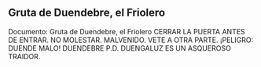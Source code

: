 ## Gruta de Duendebre, el Friolero
Documento: Gruta de Duendebre, el Friolero
CERRAR LA PUERTA ANTES DE ENTRAR.
NO MOLESTAR.
MALVENIDO.
VETE A OTRA PARTE.
¡PELIGRO: DUENDE MALO!
DUENDEBRE
P.D. DUENGALUZ ES UN ASQUEROSO TRAIDOR.
